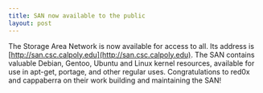 ```yaml
---
title: SAN now available to the public
layout: post
---
```

The Storage Area Network is now available for access to all. Its address is [http://san.csc.calpoly.edu](http://san.csc.calpoly.edu). The SAN contains valuable Debian, Gentoo, Ubuntu and Linux kernel resources, available for use in apt-get, portage, and other regular uses. Congratulations to red0x and cappaberra on their work building and maintaining the SAN!


